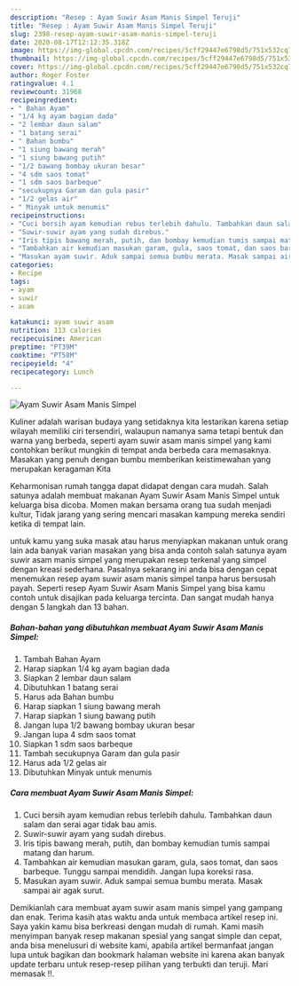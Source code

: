 ```yaml
---
description: "Resep : Ayam Suwir Asam Manis Simpel Teruji"
title: "Resep : Ayam Suwir Asam Manis Simpel Teruji"
slug: 2398-resep-ayam-suwir-asam-manis-simpel-teruji
date: 2020-08-17T12:12:35.318Z
image: https://img-global.cpcdn.com/recipes/5cff29447e6798d5/751x532cq70/ayam-suwir-asam-manis-simpel-foto-resep-utama.jpg
thumbnail: https://img-global.cpcdn.com/recipes/5cff29447e6798d5/751x532cq70/ayam-suwir-asam-manis-simpel-foto-resep-utama.jpg
cover: https://img-global.cpcdn.com/recipes/5cff29447e6798d5/751x532cq70/ayam-suwir-asam-manis-simpel-foto-resep-utama.jpg
author: Roger Foster
ratingvalue: 4.1
reviewcount: 31968
recipeingredient:
- " Bahan Ayam"
- "1/4 kg ayam bagian dada"
- "2 lembar daun salam"
- "1 batang serai"
- " Bahan bumbu"
- "1 siung bawang merah"
- "1 siung bawang putih"
- "1/2 bawang bombay ukuran besar"
- "4 sdm saos tomat"
- "1 sdm saos barbeque"
- "secukupnya Garam dan gula pasir"
- "1/2 gelas air"
- " Minyak untuk menumis"
recipeinstructions:
- "Cuci bersih ayam kemudian rebus terlebih dahulu. Tambahkan daun salam dan serai agar tidak bau amis."
- "Suwir-suwir ayam yang sudah direbus."
- "Iris tipis bawang merah, putih, dan bombay kemudian tumis sampai matang dan harum."
- "Tambahkan air kemudian masukan garam, gula, saos tomat, dan saos barbeque. Tunggu sampai mendidih. Jangan lupa koreksi rasa."
- "Masukan ayam suwir. Aduk sampai semua bumbu merata. Masak sampai air agak surut."
categories:
- Recipe
tags:
- ayam
- suwir
- asam

katakunci: ayam suwir asam 
nutrition: 113 calories
recipecuisine: American
preptime: "PT39M"
cooktime: "PT58M"
recipeyield: "4"
recipecategory: Lunch

---
```



![Ayam Suwir Asam Manis Simpel](https://img-global.cpcdn.com/recipes/5cff29447e6798d5/751x532cq70/ayam-suwir-asam-manis-simpel-foto-resep-utama.jpg)

Kuliner adalah warisan budaya yang setidaknya kita lestarikan karena setiap wilayah memiliki ciri tersendiri, walaupun namanya sama tetapi bentuk dan warna yang berbeda, seperti ayam suwir asam manis simpel yang kami contohkan berikut mungkin di tempat anda berbeda cara memasaknya. Masakan yang penuh dengan bumbu memberikan keistimewahan yang merupakan keragaman Kita

Keharmonisan rumah tangga dapat didapat dengan cara mudah. Salah satunya adalah membuat makanan Ayam Suwir Asam Manis Simpel untuk keluarga bisa dicoba. Momen makan bersama orang tua sudah menjadi kultur, Tidak jarang yang sering mencari masakan kampung mereka sendiri ketika di tempat lain.



untuk kamu yang suka masak atau harus menyiapkan makanan untuk orang lain ada banyak varian masakan yang bisa anda contoh salah satunya ayam suwir asam manis simpel yang merupakan resep terkenal yang simpel dengan kreasi sederhana. Pasalnya sekarang ini anda bisa dengan cepat menemukan resep ayam suwir asam manis simpel tanpa harus bersusah payah.
Seperti resep Ayam Suwir Asam Manis Simpel yang bisa kamu contoh untuk disajikan pada keluarga tercinta. Dan sangat mudah hanya dengan 5 langkah dan 13 bahan.


<!--inarticleads1-->

##### Bahan-bahan yang dibutuhkan membuat Ayam Suwir Asam Manis Simpel:

1. Tambah  Bahan Ayam
1. Harap siapkan 1/4 kg ayam bagian dada
1. Siapkan 2 lembar daun salam
1. Dibutuhkan 1 batang serai
1. Harus ada  Bahan bumbu
1. Harap siapkan 1 siung bawang merah
1. Harap siapkan 1 siung bawang putih
1. Jangan lupa 1/2 bawang bombay ukuran besar
1. Jangan lupa 4 sdm saos tomat
1. Siapkan 1 sdm saos barbeque
1. Tambah secukupnya Garam dan gula pasir
1. Harus ada 1/2 gelas air
1. Dibutuhkan  Minyak untuk menumis




<!--inarticleads2-->

##### Cara membuat  Ayam Suwir Asam Manis Simpel:

1. Cuci bersih ayam kemudian rebus terlebih dahulu. Tambahkan daun salam dan serai agar tidak bau amis.
1. Suwir-suwir ayam yang sudah direbus.
1. Iris tipis bawang merah, putih, dan bombay kemudian tumis sampai matang dan harum.
1. Tambahkan air kemudian masukan garam, gula, saos tomat, dan saos barbeque. Tunggu sampai mendidih. Jangan lupa koreksi rasa.
1. Masukan ayam suwir. Aduk sampai semua bumbu merata. Masak sampai air agak surut.




Demikianlah cara membuat ayam suwir asam manis simpel yang gampang dan enak. Terima kasih atas waktu anda untuk membaca artikel resep ini. Saya yakin kamu bisa berkreasi dengan mudah di rumah. Kami masih menyimpan banyak resep makanan spesial yang sangat simple dan cepat, anda bisa menelusuri di website kami, apabila artikel bermanfaat jangan lupa untuk bagikan dan bookmark halaman website ini karena akan banyak update terbaru untuk resep-resep pilihan yang terbukti dan teruji. Mari memasak !!. 
